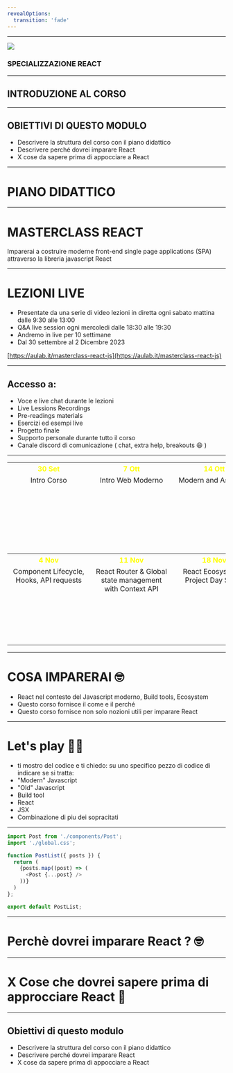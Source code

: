 ```yaml
---
revealOptions:
  transition: 'fade'
---
```


---

<img src="https://aulab.it/img/logo-aulab-horizontal-white.png">
<h3 class="r-fit-text">SPECIALIZZAZIONE REACT</h3>


---

## INTRODUZIONE AL CORSO

---

## OBIETTIVI DI QUESTO MODULO 

* Descrivere la struttura del corso con il piano didattico<!-- .element: class="fragment" -->
* Descrivere perché dovrei imparare React  <!-- .element: class="fragment" -->
* X cose da sapere prima di appocciare a React <!-- .element: class="fragment" -->

---

# PIANO DIDATTICO

----

# MASTERCLASS REACT 

Imparerai a costruire moderne front-end single page applications (SPA) attraverso la libreria javascript React <!-- .element: class="fragment" --> 


----

# LEZIONI LIVE 

* Presentate da una serie di video lezioni in diretta ogni sabato mattina dalle 9:30 alle 13:00  <!-- .element: class="fragment" -->
* Q&A live session ogni mercoledi dalle 18:30 alle 19:30   <!-- .element: class="fragment" -->
* Andremo in live per 10 settimane  <!-- .element: class="fragment" -->
* Dal 30 settembre al 2 Dicembre 2023  <!-- .element: class="fragment" -->


[https://aulab.it/masterclass-react-js](https://aulab.it/masterclass-react-js) <!-- .element: class="fragment" -->

----

## Accesso a: 

* Voce e live chat durante le lezioni  <!-- .element: class="fragment" -->
* Live Lessions Recordings  <!-- .element: class="fragment" -->
* Pre-readings materials  <!-- .element: class="fragment" -->
* Esercizi ed esempi live   <!-- .element: class="fragment" -->
* Progetto finale   <!-- .element: class="fragment" -->
* Supporto personale durante tutto il corso  <!-- .element: class="fragment" -->
* Canale discord di comunicazione ( chat, extra help, breakouts 😄 )  <!-- .element: class="fragment" -->

----

<table style="width:100%">
  <tr>
    <th style="color: yellow; text-align: center;">30 Set</th>
    <th style="color: yellow; text-align: center;">7 Ott</th>
    <th style="color: yellow; text-align: center;">14 Ott</th>
    <th style="color: yellow; text-align: center;">21 Ott</th>
    <th style="color: yellow; text-align: center;">28 Ott</th>
  </tr>
  <tr>
    <td>
      <div style="width:175px; height: 175px; text-align: center;">
        Intro Corso <!-- .element: class="fragment" -->
      </div>
    </td>
    <td>
      <div style="width:175px; height: 175px; text-align: center;">
        Intro Web Moderno <!-- .element: class="fragment" -->
      </div>
    </td>
    <td>
      <div style="width:175px; height: 175px; text-align: center;">
        Modern and Async Js <!-- .element: class="fragment" -->
      </div>
    </td>
     <td>
      <div style="width:175px; height: 175px; text-align: center;">
        Intro React + Vite & JSX & Components <!-- .element: class="fragment" -->
      </div>
    </td>
     <td>
      <div style="width:175px; height: 175px; text-align: center;">
        Styling, React form basics <!-- .element: class="fragment" -->
      </div>
    </td>
  </tr>
  <tr>
    <th style="color: yellow; text-align: center;">4 Nov</th>
    <th style="color: yellow; text-align: center;">11 Nov</th>
    <th style="color: yellow; text-align: center;">18 Nov</th>
    <th style="color: yellow; text-align: center;">25 Nov</th>
    <th style="color: yellow; text-align: center;">2 Dic</th>
  </tr>
  <tr>
    <td>
      <div style="width:175px; height: 175px; text-align: center;">
        Component Lifecycle, Hooks, API requests <!-- .element: class="fragment" -->
      </div>
    </td>
    <td>
      <div style="width:175px; height: 175px; text-align: center;">
        React Router & Global state management with Context API <!-- .element: class="fragment" -->
      </div>
    </td>
    <td>
      <div style="width:175px; height: 175px; text-align: center;">
        React Ecosystem & Project Day Setup <!-- .element: class="fragment" -->
      </div>
    </td>
     <td>
      <div style="width:175px; height: 175px; text-align: center;">
        Project Day  <!-- .element: class="fragment" -->
      </div>
    </td>
     <td>
      <div style="width:175px; height: 175px; text-align: center;">
        Project Day <!-- .element: class="fragment" -->
      </div>
    </td>
  </tr>

</table>


----

# COSA IMPARERAI 🤓

* React nel contesto del Javascript moderno, Build tools, Ecosystem <!-- .element: class="fragment" -->
* Questo corso fornisce il come e il perché <!-- .element: class="fragment" -->
* Questo corso fornisce non solo nozioni utili per imparare React <!-- .element: class="fragment" -->

----

# Let's play ⛹🏻

* ti mostro del codice e ti chiedo: su uno specifico pezzo di codice di indicare se si tratta: <!-- .element: class="fragment" -->
* "Modern" Javascript <!-- .element: class="fragment" -->
* "Old" Javascript <!-- .element: class="fragment" -->
* Build tool <!-- .element: class="fragment" -->
* React <!-- .element: class="fragment" -->
* JSX <!-- .element: class="fragment" -->
* Combinazione di piu dei sopracitati <!-- .element: class="fragment" -->

----


```js [0|1|2|4|6-8|12]
import Post from './components/Post';
import './global.css';

function PostList({ posts }) {
  return (
    {posts.map((post) => (
      <Post {...post} />
    ))}
  )
};

export default PostList; 

```

---

# Perchè dovrei imparare React ? 🤓

---

# X Cose che dovrei sapere prima di approcciare React 🥸

---

## Obiettivi di questo modulo

* Descrivere la struttura del corso con il piano didattico<!-- .element: class="fragment" -->
* Descrivere perché dovrei imparare React  <!-- .element: class="fragment" -->
* X cose da sapere prima di appocciare a React <!-- .element: class="fragment" -->
